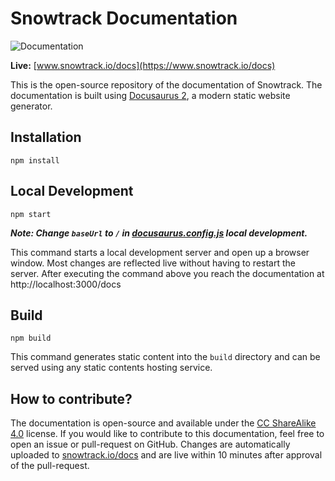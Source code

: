 # Snowtrack Documentation

![Documentation](static/img/preview.png)

**Live:** [www.snowtrack.io/docs](https://www.snowtrack.io/docs)

This is the open-source repository of the documentation of Snowtrack. The documentation is built using [Docusaurus 2](https://v2.docusaurus.io/), a modern static website generator.

## Installation

```console
npm install
```

## Local Development

```console
npm start
```

***Note: Change `baseUrl` to `/` in [docusaurus.config.js](https://github.com/snowtrack/snowtrack-docs/blob/main/docusaurus.config.js) local development.***

This command starts a local development server and open up a browser window. Most changes are reflected live without having to restart the server. After executing the command above you reach the documentation at http://localhost:3000/docs

## Build

```console
npm build
```

This command generates static content into the `build` directory and can be served using any static contents hosting service.


## How to contribute?

The documentation is open-source and available under the [CC ShareAlike 4.0](https://creativecommons.org/licenses/by-sa/4.0/) license.
If you would like to contribute to this documentation, feel free to open an issue or pull-request on GitHub. Changes are automatically uploaded to [snowtrack.io/docs](https://www.snowtrack.io/docs) and are live within 10 minutes after approval of the pull-request.

